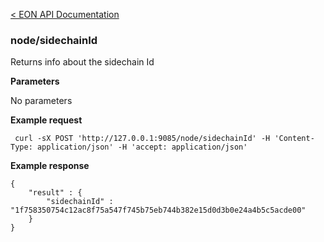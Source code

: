 [&lt; EON API Documentation](/doc/api/index.md) 
### node/sidechainId

Returns info about the sidechain Id

**Parameters**

No parameters

**Example request**

     curl -sX POST 'http://127.0.0.1:9085/node/sidechainId' -H 'Content-Type: application/json' -H 'accept: application/json' 

**Example response**

    {
        "result" : {
            "sidechainId" : "1f758350754c12ac8f75a547f745b75eb744b382e15d0d3b0e24a4b5c5acde00"
        }
    }






